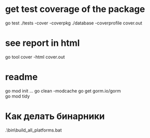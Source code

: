 # get test coverage of the package
go test ./tests -cover -coverpkg ./database -coverprofile cover.out

# see report in html
go tool cover -html cover.out


# readme 
go mod init ...
go clean -modcache
go get gorm.io/gorm  
go mod tidy


# Как делать бинарники
.\bin\build_all_platforms.bat
